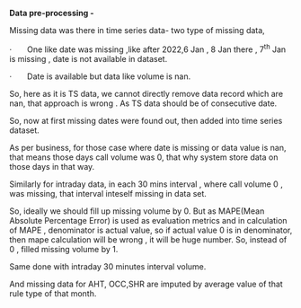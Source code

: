 ﻿**Data pre-processing -**  

Missing data was there in time series data- two type of missing data, 

·       One like date was missing ,like after 2022,6 Jan , 8 Jan there , 7<sup>th</sup> Jan is missing , date is not available in dataset.

·       Date is available but data like volume is nan. 

So, here as it is TS data, we cannot directly remove data record which are nan, that approach is wrong . As TS data should be of consecutive date. 

So, now at first missing dates were found out, then added into time series dataset. 

As per business, for those case where date is missing or data value is nan, that means those days call volume was 0, that why system store data on those days in that way. 

Similarly for intraday data, in each 30 mins interval , where call volume 0 , was missing, that interval inteself missing in data set. 

So, ideally we should fill up missing volume by 0. But as MAPE(Mean Absolute Percentage Error) is used as evaluation metrics and in calculation of MAPE , denominator is actual value, so if actual value 0 is in denominator, then mape calculation will be wrong , it will be huge number. So, instead of 0 , filled missing volume by 1. 

<a name="m_-8844058215201302453__hlk162478035"></a>Same done with intraday 30 minutes interval volume. 

And missing data for AHT, OCC,SHR are imputed by average value of that rule type of that month.



